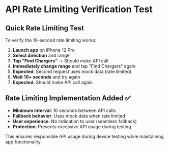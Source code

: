 # API Rate Limiting Verification Test

## Quick Rate Limiting Test

To verify the 10-second rate limiting works:

1. **Launch app** on iPhone 12 Pro
2. **Select direction** and range
3. **Tap "Find Chargers"** → Should make API call
4. **Immediately change range** and tap "Find Chargers" again
5. **Expected**: Second request uses mock data (rate limited)
6. **Wait 10+ seconds** and try again
7. **Expected**: Should make API call again

## Rate Limiting Implementation Added ✅

- **Minimum interval**: 10 seconds between API calls
- **Fallback behavior**: Uses mock data when rate limited
- **User experience**: No indication to user (seamless fallback)
- **Protection**: Prevents excessive API usage during testing

This ensures responsible API usage during device testing while maintaining app functionality.
